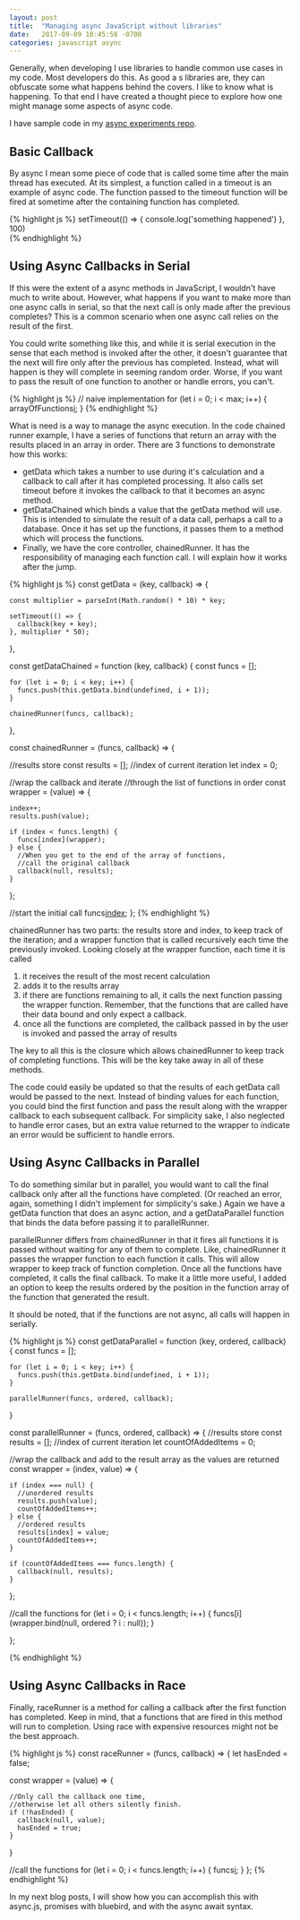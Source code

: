 ```yaml
---
layout: post
title:  "Managing async JavaScript without libraries"
date:   2017-09-09 10:45:58 -0700
categories: javascript async
---
```


Generally, when developing I use libraries to handle common use cases in my code. Most developers do this. As good a s libraries are, they can obfuscate some what happens behind the covers. I like to know what is happening. To that end I have created a thought piece to explore how one might manage some aspects of async code.

I have sample code in my [async experiments repo](https://github.com/jpaulptr/async-experiments).

## Basic Callback
By async I mean some piece of code that is called some time after the main thread has executed. At its simplest, a function called in a timeout is an example of async code. The function passed to the timeout function will be fired at sometime after the containing function has completed.

{% highlight js %}
  setTimeout(() => {
    console.log('something happened')
  }, 100)  
{% endhighlight %}

## Using Async Callbacks in Serial
If this were the extent of a async methods in JavaScript, I wouldn't have much to write about. However, what happens if you want to make more than one async calls in serial, so that the next call is only made after the previous completes? This is a common scenario when one async call relies on the result of the first. 

You could write something like this, and while it is serial execution in the sense that each method is invoked after the other, it doesn't guarantee that the next will fire only after the previous has completed. Instead, what will happen is they will complete in seeming random order. Worse, if you want to pass the result of one function to another or handle errors, you can't.

{% highlight js %}
    // naive implementation
    for (let i = 0; i < max; i++) {
      arrayOfFunctions[i]();
    }
{% endhighlight %}

What is need is a way to manage the async execution. In the code chained runner example, I have a series of functions that return an array with the results placed in an array in order. There are 3 functions to demonstrate how this works:
* getData which takes a number to use during it's calculation and a callback to call after it has completed processing. It also calls set timeout before it invokes the callback to that it becomes an async method.
* getDataChained which binds a value that the getData method will use. This is intended to simulate the result of a data call, perhaps a call to a database. Once it has set up the functions, it passes them to a method which will process the functions.
* Finally, we have the core controller, chainedRunner. It has the responsibility of managing each function call. I will explain how it works after the jump.

{% highlight js %}
const getData = (key, callback) => {

    const multiplier = parseInt(Math.random() * 10) * key;

    setTimeout(() => {
      callback(key + key);
    }, multiplier * 50);
  },

const getDataChained = function (key, callback) {
    const funcs = [];

    for (let i = 0; i < key; i++) {
      funcs.push(this.getData.bind(undefined, i + 1));
    }

    chainedRunner(funcs, callback);
  },
 

const chainedRunner = (funcs, callback) => {

  //results store
  const results = [];
  //index of current iteration
  let index = 0;

  //wrap the callback and iterate 
  //through the list of functions in order
  const wrapper = (value) => {

    index++;
    results.push(value);

    if (index < funcs.length) {
      funcs[index](wrapper);
    } else {
      //When you get to the end of the array of functions,
      //call the original callback
      callback(null, results);
    }
  };

  //start the initial call
  funcs[index](wrapper);
};
{% endhighlight %}

chainedRunner has two parts: the results store and index, to keep track of the iteration; and a wrapper function that is called recursively each time the previously invoked. Looking closely at the  wrapper function, each time it is called 
1. it receives the result of the most recent calculation
2. adds it to the results array
3. if there are functions remaining to all, it calls the next function passing the wrapper function. Remember, that the functions that are called have their data bound and only expect a callback.
4. once all the functions are completed, the callback passed in by the user is invoked and passed the array of results

The key to all this is the closure which allows chainedRunner to keep track of completing functions. This will be the key take away in all of these methods.

The code could easily be updated so that the results of each getData call would be passed to the next. Instead of binding values for each function, you could bind the first function and pass the result along with the wrapper callback to each subsequent callback. For simplicity sake, I also neglected to handle error cases, but an extra value returned to the wrapper to indicate an error would be sufficient to handle errors.

## Using Async Callbacks in Parallel
To do something similar but in parallel, you would want to call the final callback only after all the functions have completed. (Or reached an error, again, something I didn't implement for simplicity's sake.) Again we have a getData function that does an async action, and a getDataParallel function that binds the data before passing it to parallelRunner.

parallelRunner differs from chainedRunner in that it fires all functions it is passed without waiting for any of them to complete. Like, chainedRunner it passes the wrapper function to each function it calls. This will allow wrapper to keep track of function completion. Once all the functions have completed, it calls the final callback. To make it a little more useful, I added an option to keep the results ordered by the position in the function array of the function that generated the result. 

It should be noted, that if the functions are not async, all calls will happen in serially. 

{% highlight js %}
const getDataParallel = function (key, ordered, callback) {
    const funcs = [];

    for (let i = 0; i < key; i++) {
      funcs.push(this.getData.bind(undefined, i + 1));
    }

    parallelRunner(funcs, ordered, callback);
  }

const parallelRunner = (funcs, ordered, callback) => {
  //results store
  const results = [];
  //index of current iteration
  let countOfAddedItems = 0;

  //wrap the callback and add to the result array as the values are returned
  const wrapper = (index, value) => {

    if (index === null) {
      //unordered results
      results.push(value);
      countOfAddedItems++;
    } else {
      //ordered results
      results[index] = value;
      countOfAddedItems++;
    }

    if (countOfAddedItems === funcs.length) {
      callback(null, results);
    }
  };

  //call the functions
  for (let i = 0; i < funcs.length; i++) {
    funcs[i](wrapper.bind(null, ordered ? i : null));
  }

};

{% endhighlight %}

## Using Async Callbacks in Race
Finally, raceRunner is a method for calling a callback after the first function has completed. Keep in mind, that a functions that are fired in this method will run to completion. Using race with expensive resources might not be the best approach. 

{% highlight js %}
const raceRunner = (funcs, callback) => {
  let hasEnded = false;

  const wrapper = (value) => {

    //Only call the callback one time, 
    //otherwise let all others silently finish.
    if (!hasEnded) {
      callback(null, value);
      hasEnded = true;
    }
  }

  //call the functions
  for (let i = 0; i < funcs.length; i++) {
    funcs[i](wrapper);
  }
};
{% endhighlight %}

In my next blog posts, I will show how you can accomplish this with async.js, promises with bluebird, and with the async await syntax.